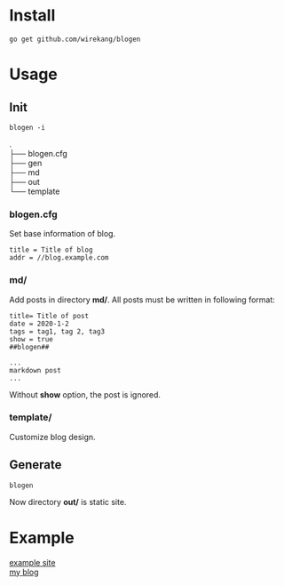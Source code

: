 # Install
```
go get github.com/wirekang/blogen
```

# Usage

## Init
```
blogen -i
```
.  
├── blogen.cfg  
├── gen  
├── md  
├── out  
└── template  
  
      
### blogen.cfg
Set base information of blog.
```
title = Title of blog
addr = //blog.example.com
```

### md/
Add posts in directory **md/**. All posts must be written in following format:
```
title= Title of post
date = 2020-1-2
tags = tag1, tag 2, tag3
show = true
##blogen##

...
markdown post
...
```
Without **show** option, the post is ignored.
### template/
Customize blog design.

## Generate
```
blogen
```
Now directory **out/** is static site.

# Example
[example site](https://wirekang.github.io/blogen/example/out)  
[my blog](https://wirekang.github.io)
